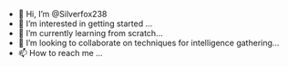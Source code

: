 - 👋 Hi, I’m @Silverfox238
- 👀 I’m interested in getting started ...
- 🌱 I’m currently learning from scratch...
- 💞️ I’m looking to collaborate on techniques for intelligence gathering...
- 📫 How to reach me ...

<!---
Silverfox238/Silverfox238 is a ✨ special ✨ repository because its `README.md` (this file) appears on your GitHub profile.
You can click the Preview link to take a look at your changes.
--->
